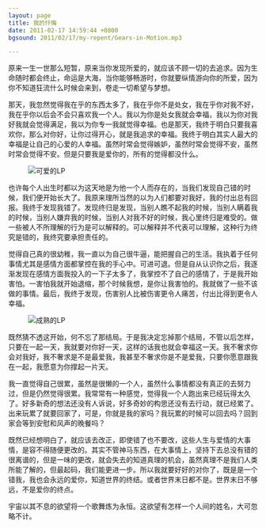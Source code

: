 ```yaml
---
layout: page
title: 我的忏悔
date: 2011-02-17 14:59:44 +0800
bgsound: 2011/02/17/my-repent/Gears-in-Motion.mp3

---
```


原来一生一世那么短暂，原来当你发现所爱的，就应该不顾一切的去追求。因为生命随时都会终止，命运是大海，当你能够畅游时，你就要纵情游向你的所爱，因为你不知道狂流什么时候会来到，卷走一切希望与梦想。

那天，我忽然觉得我在乎的东西太多了，我在乎你不是处女，我在乎你对我不好，我在乎你以后会不会只喜欢我一个人。我以为你是处女我就会幸福，我以为你对我好我就会觉得满足，我以为你专一我就觉得幸福。也是那天，我终于明白只要我喜欢你，那么对你好，让你过得开心，就是我追求的幸福。我终于明白其实人最大的幸福是让自己的心爱的人幸福。虽然时常会觉得嫉妒，虽然时常会觉得不安，虽然时常会觉得不安。但是只要我是爱你的，所有的觉得都没什么。

<figure>
	<img src="{{ site.path.uploads }}2011/02/17/my-repent/lovely.jpg" alt="可爱的LP" />
</figure>

也许每个人出生时都以为这天地是为他一个人而存在的，当我们发现自己错的时候，我们便开始长大了。我原来理所当然的以为人们都要对我好，我的付出总有回报。我终于发现我错了。发现终归是发现，当别人瞧不起我的时候，当别人瞒着我的时候，当别人嫌弃我的时候，当别人对我不好的时候，我心里终归是难受的。做一些被人不所理解的行为是可以解释的。可以解释并不代表可以理解，这种行为终究是错的，我终究要承担责任的。

觉得自己真的很幼稚，我一直以为自己很牛逼，能把握自己的生活。我执着于任何事情尤其是感情方面都掌控在我的手心中。可进可退。但是自从认识你之后，我逐渐发现在感情方面我投入的一下子太多了，我掌控不了自己的感情了，于是我开始害怕。一害怕我就开始退缩，那个时候我想，是你让我害怕的。我就做了一些不该做的事情。最后，我终于发现，伤害别人比被伤害更令人痛苦，付出比得到更令人幸福。

<figure>
	<img src="{{ site.path.uploads }}2011/02/17/my-repent/growup.jpg" alt="成熟的LP" />
</figure>

既然猜不透这开始，何不忘了那结局。于是我决定忘掉那个结局，不管以后怎样，只要在一起一天，我就要对你好一天，这样的话我也就会幸福这一天。我不奢求你会对我好，我不奢求是不是最爱我，我甚至不奢求你是不是爱我，只要你愿意跟我在一起，我愿意为你撑起一片天。

我一直觉得自己很累，虽然是很懒的一个人，虽然什么事情都没有真正的去努力过，但是仍然觉得很累。我常常有一种感觉，觉得我一个人跑出来已经玩得太久了。好多新奇的想法还没有人诉说，好多奇妙的构思还没有去行动，就已经累了。出来玩累了就要回家了，可是，你就是我的家吗？我玩累的时候可以回去吗？回到家会等到安慰和风声的晚餐吗？

既然已经想明白了，就应该去改正，即使错了也不要改，这些人生与爱情的大事情，是容不得随便更改的。其实不管神马东西，在大事情上，坚持下去总没有错的很离谱的，但是一味的更改，就会失去的知道真理的机会，虽然真理不是我们人类所能了解的，但最起码，我们能更进一步。所以我就要好好的对你了，既是是一个错我，我也会永远的爱你，知道世界的终结。或者世界末日都不是。世界末日不够远，不是爱你的终点。

宇宙以其不息的欲望将一个歌舞炼为永恒。这欲望有怎样一个人间的姓名，大可忽略不计。
